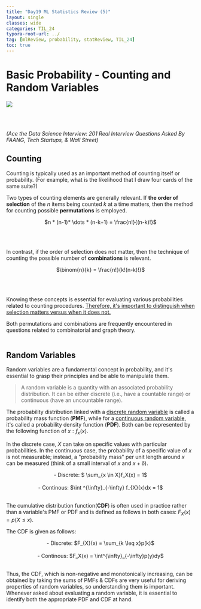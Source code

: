 ```yaml
---
title: "Day19 ML Statistics Review (5)"
layout: single
classes: wide
categories: TIL_24
typora-root-url: ../
tag: [mlReview, probability, statReview, TIL_24]
toc: true 
---
```


# Basic Probability - Counting and Random Variables

<img src="/blog/images/2024-06-10-TIL24_Day19/83D4B6E1-3DFD-4815-ACA4-A0F3CB6DA49A_1_105_c.jpeg">

<br><br>

*(Ace the Data Science Interview: 201 Real Interview Questions Asked By FAANG, Tech Startups, & Wall Street)*

## Counting

Counting is typically used as an important method of counting itself or probability. (For example, what is the likelihood that I draw four cards of the same suite?)

Two types of counting elements are generally relevant. If **the order of selection** of the $n$ items being counted $k$ at a time matters, then the method for counting possible **permutations** is employed.

<center>
  $n * (n-1)* \dots * (n-k+1) = \frac{n!}{(n-k)!}$
</center>

<br><br>

In contrast, if the order of selection does not matter, then the technique of counting the possible number of **combinations** is relevant. 

<center>
  $\binom{n}{k} = \frac{n!}{k!(n-k)!}$
</center>

<br><br>

Knowing these concepts is essential for evaluating various probabilities related to counting procedures. <u>Therefore, it's important to distinguish when selection matters versus when it does not.</u>

Both permutations and combinations are frequently encountered in questions related to combinatorial and graph theory.<br><br>

## Random Variables

Random variables are a fundamental concept in probability, and it's essential to grasp their principles and be able to manipulate them.

> A random variable is a quantity with an associated probability distribution. It can be either discrete (i.e., have a countable range) or continuous (have an uncountable range). <br>

The probability distribution linked with a <u>discrete random variable</u> is called a probability mass function (**PMF**), while for a <u>continuous random variable</u>, it's called a probability density function (**PDF**). Both can be represented by the following function of $x: f_x(x)$. 

In the discrete case, $X$ can take on specific values with particular probabilities. In the continuous case, the probability of a specific value of $x$ is not measurable; instead, a "probability mass" per unit length around $x$ can be measured (think of a small interval of $x$ and $x + \delta$).

<center>
- Discrete: $ \sum_{x \in X}f_X(x) = 1$ <br><br>
- Continous: $\int ^{\infty}_{-\infty} f_{X}(x)dx = 1$
</center>

<Br>

The cumulative distribution function(**CDF**) is often used in practice rather than a variable's PMF or PDF and is defined as follows in both cases: $F_{X}(x) = p(X \leq x)$. <br>

The CDF is given as follows:

<center>
- Discrete: $F_{X}(x) = \sum_{k \leq x}p(k)$ <br><br>
- Continous: $F_X(x) = \int^{\infty}_{-\infty}p(y)dy$
</center>

<br>

Thus, the CDF, which is non-negative and monotonically increasing, can be obtained by taking the sums of PMFs & CDFs are very useful for deriving properties of random variables, so understanding them is important. Whenever asked about evaluating a random variable, it is essential to identify both the appropriate PDF and CDF at hand. 

<br><br>

